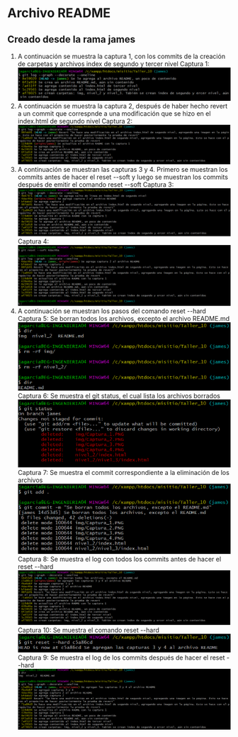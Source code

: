 # Archivo README
## Creado desde la rama james
1. A continuación se muestra la captura 1, con los commits de la creación de carpetas y archivos index de segundo y tercer nivel
Captura 1:
![alt text](https://raw.githubusercontent.com/JamesGV/Taller_10/james/img/Captura_1.PNG "Captura 1")
2. A continuación se muestra la captura 2, después de haber hecho revert a un commit que correspnde a una modificación que se hizo en el index.html de segundo nivel
Captura 2:
![alt text](https://raw.githubusercontent.com/JamesGV/Taller_10/james/img/Captura_2.PNG "Captura 2")
3. A continuación se muestran las capturas 3 y 4. Primero se muestran los commits antes de hacer el reset --soft y luego se muestran los commits después de emitir el comando reset --soft
Captura 3:
![alt text](https://raw.githubusercontent.com/JamesGV/Taller_10/james/img/Captura_3.PNG "Captura 3")
Captura 4:
![alt text](https://raw.githubusercontent.com/JamesGV/Taller_10/james/img/Captura_4.PNG "Captura 4")
4. A continuación se muestran los pasos del comando reset --hard
Captura 5: Se borran todos los archivos, excepto el archivo README.md
![alt text](https://raw.githubusercontent.com/JamesGV/Taller_10/james/img/Captura_5.PNG "Captura 5")
Captura 6: Se muestra el git status, el cual lista los archivos borrados
![alt text](https://raw.githubusercontent.com/JamesGV/Taller_10/james/img/Captura_6.PNG "Captura 6")
Captura 7: Se muestra el commit correspondiente a la eliminación de los archivos
![alt text](https://raw.githubusercontent.com/JamesGV/Taller_10/james/img/Captura_7.PNG "Captura 7")
Captura 8: Se muestra el log con todos los commits antes de hacer el reset --hard
![alt text](https://raw.githubusercontent.com/JamesGV/Taller_10/james/img/Captura_8.PNG "Captura 8")
Captura 10: Se muestra el comando reset --hard
![alt text](https://raw.githubusercontent.com/JamesGV/Taller_10/james/img/Captura_10.PNG "Captura 10")
Captura 9: Se muestra el log de los commits después de hacer el reset --hard
![alt text](https://raw.githubusercontent.com/JamesGV/Taller_10/james/img/Captura_9.PNG "Captura 9")


